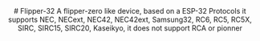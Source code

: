 <div align = center>
# Flipper-32
A flipper-zero like device, based on a ESP-32
Protocols
it supports NEC, NECext, NEC42, NEC42ext, Samsung32, RC6, RC5, RC5X, SIRC, SIRC15, SIRC20, Kaseikyo, 
it does not support RCA or pionner 
</div>


